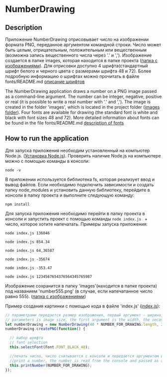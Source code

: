 # NumberDrawing


## Description


Приложение NumberDrawing отрисовывает число на изображении формата PNG, переданное аргументом командной строки. Число может быть целым, отрицательным, положительным или вещественным (возможна запись вещественного числа через '.' и ','). Изображение создается в папке images, которая находится в папке проекта ([папка с изображениями](https://github.com/enotRishinn/NumberDrawing/tree/master/images)). Для отрисовки доступно 4 шрифта(стандартный шрифт белого и черного цвета с размерами шрифта 48 и 72). Более подробную информацию о шрифтах можно прочитать в файле fonts/README.md [описание шрифтов](https://github.com/enotRishinn/NumberDrawing/blob/master/fonts/README.md)


The NumberDrawing application draws a number on a PNG image passed as a command-line argument. The number can be integer, negative, positive or real (it is possible to write a real number with '.' and ','). The image is created in the folder 'images', which is located in the project folder ([images folder](https://github.com/enotRishinn/NumberDrawing/tree/master/images)). Four fonts are available for drawing (the standard font is white and black with font sizes 48 and 72). More detailed information about fonts can be found in the file fonts/README.md [description of fonts](https://github.com/enotRishinn/NumberDrawing/blob/master/fonts/README.md)


## How to run the application


Для запуска приложения необходим установленный на компьютер Node.js. ([Установка Node.js](https://nodejs.org/en/download/)). Проверить наличие Node.js на компьютере можно с помощью команды в консоли:

`node -v`

В приложении используется библиотека fs, которая реализует ввод и вывод файлов. Если необходимо подключить зависимости и создать папку node_modules и установить данную библиотеку, перейдите в консоли в папку проекта и выполните следующую команду:

`npm install`

Для запуска приложения необходимо перейти в папку проекта в консоли и запустить проект с помощью команды `node index.js ` + число, которое хотите напечатать. Примеры запуска приложения:

`node index.js 136046`

`node index.js 854.34`

`node index.js 64,36587`

`node index.js -35674`

`node index.js -353.47`

`node index.js 1234567654376564345765987`

Изображение сохранится в папку 'images'(находится в папке проекта) под названием 'number555.png' (в случае, если напечатанное число равно 555). ([папка с изображениями](https://github.com/enotRishinn/NumberDrawing/tree/master/images))

Пример создания картинки с помощью кода в файле 'index.js' ([index.js](https://github.com/enotRishinn/NumberDrawing/blob/master/index.js)):

```js
// параметрами передается размер изображения, первый аргумент - ширина, второй - высота
// parameters is image size, the first argument is the width, the second is the height
let numberDrawing = new NumberDrawing(40 * NUMBER_FOR_DRAWING.length, 200);
numberDrawing.createPNG(function() {

  // выбор шрифта
  // font selection
  this.selectFont(Font.FONT_BLACK_48);

  //печать числа, число считывается с консоли и передается аргументом в виде строки
  //print a number, the number is read from the console and passed as an argument as a string
  this.printNumber(NUMBER_FOR_DRAWING);
});
```
